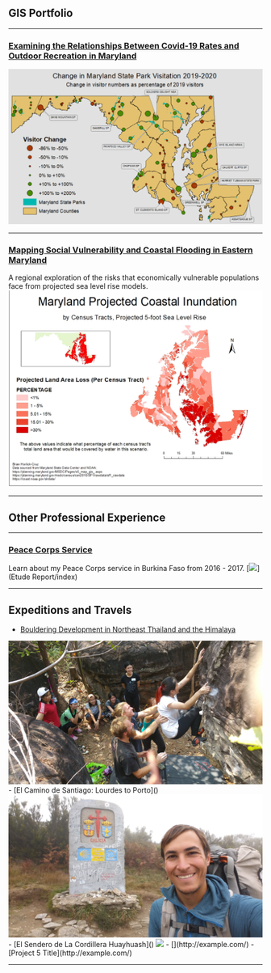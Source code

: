 ## GIS Portfolio

---
### [Examining the Relationships Between Covid-19 Rates and Outdoor Recreation in Maryland](covid_mapping/project3.md)
[<img src="covid_mapping/mapping covid.png"/>](covid_mapping/project3.md)

---
### [Mapping Social Vulnerability and Coastal Flooding in Eastern Maryland](coastal_flooding/project2.md)
A regional exploration of the risks that economically vulnerable populations face from projected sea level rise models.
[<img src="coastal_flooding/Horlick-Cruz_Lab2_five_foot_map.jpg"/>](coastal_flooding/project2.md)


---
## Other Professional Experience
---
### [Peace Corps Service](etude_project/project_page.md)
Learn about my Peace Corps service in Burkina Faso from 2016 - 2017.
[<img src="images/SAM_1595.jpg"/>](Etude Report/index)

---

## Expeditions and Travels

- [Bouldering Development in  Northeast Thailand and the Himalaya]()
<img src="images/20180225_131053.jpg">
- [El Camino de Santiago: Lourdes to Porto]()
<img src="images/20171112_115828.jpg">
- [El Sendero de La Cordillera Huayhuash]()
<img src="images/SAM_1055.jpg">
- [](http://example.com/)
- [Project 5 Title](http://example.com/)

---


